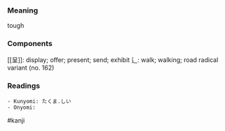 ### Meaning

tough

### Components

[[呈]]: display; offer; present; send; exhibit 辶: walk; walking; road radical variant (no. 162)

### Readings

```
- Kunyomi: たくま.しい
- Onyomi: 
```

#kanji